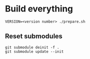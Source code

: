 # Build everything

```
VERSION=<version number> ./prepare.sh
```

## Reset submodules
```
git submodule deinit -f .                                                   
git submodule update --init
```

